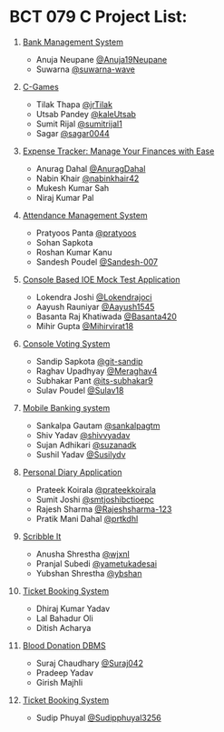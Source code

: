 # BCT 079 C Project List:

1. [Bank Management System](https://github.com/Anuja19Neupane/bank-management-system)
    - Anuja Neupane [@Anuja19Neupane](https://github.com/Anuja19Neupane)
    - Suwarna [@suwarna-wave](https://github.com/suwarna-wave)

2. [C-Games](https://github.com/jrTilak/C-Games)
    - Tilak Thapa [@jrTilak](https://github.com/jrTilak)
    - Utsab Pandey [@kaleUtsab](https://github.com/kaleUtsab)
    - Sumit Rijal [@sumitrijal1](https://github.com/sumitrijal1)
    - Sagar [@sagar0044](https://github.com/sagar0044)

3. [Expense Tracker: Manage Your Finances with Ease](https://github.com/AnuragDahal/c-project)
    - Anurag Dahal [@AnuragDahal](https://github.com/AnuragDahal)
    - Nabin Khair [@nabinkhair42](https://github.com/nabinkhair42)
    - Mukesh Kumar Sah
    - Niraj Kumar Pal

4. [Attendance Management System](https://github.com/pratyoos/ams.in.c)
    - Pratyoos Panta [@pratyoos](https://github.com/pratyoos)
    - Sohan Sapkota
    - Roshan Kumar Kanu
    - Sandesh Poudel [@Sandesh-007](https://github.com/Sandesh-007)

5. [Console Based IOE Mock Test Application](https://github.com/Lokendrajoci/C-final-project-ERC)
    - Lokendra Joshi [@Lokendrajoci](https://github.com/Lokendrajoci)
    - Aayush Rauniyar [@Aayush1545](https://github.com/Aayush1545)
    - Basanta Raj Khatiwada [@Basanta420](https://github.com/Basanta420)
    - Mihir Gupta [@Mihirvirat18](https://github.com/Mihirvirat18)

6. [Console Voting System](https://github.com/dev-sandip/C-Project)
    - Sandip Sapkota [@git-sandip](https://github.com/git-sandip)
    - Raghav Upadhyay [@Meraghav4](https://github.com/Meraghav4)
    - Subhakar Pant [@its-subhakar9](https://github.com/its-subhakar9)
    - Sulav Poudel [@Sulav18](https://github.com/Sulav18)

7. [Mobile Banking system](https://github.com/sankalpagtm/CProject)
    - Sankalpa Gautam [@sankalpagtm](https://github.com/sankalpagtm)
    - Shiv Yadav [@shivvyadav](https://github.com/shivvyadav)
    - Sujan Adhikari [@suzanadk](https://github.com/suzanadk)
    - Sushil Yadav [@Susilydv](https://github.com/Sushilydv)

8. [Personal Diary Application](https://github.com/prateekkoirala/Personal-Diary-Application-With-C)
    - Prateek Koirala [@prateekkoirala](https://github.com/prateekkoirala)
    - Sumit Joshi [@smtjoshibctioepc](https://github.com/smtjoshibctioepc)
    - Rajesh Sharma [@Rajeshsharma-123](https://github.com/Rajeshsharma-123)
    - Pratik Mani Dahal [@prtkdhl](https://github.com/prtkdhl)

9. [Scribble It](https://github.com/yubshan/scribble-it.git)
    - Anusha Shrestha [@wjxnl](https://github.com/wjxnl)
    - Pranjal Subedi [@yametukadesai](https://github.com/yametukadesai)
    - Yubshan Shrestha [@ybshan](https://github.com/yubshan)

10. [Ticket Booking System](https://github.com/logxxxxx/C_programming_1st_semester)
    - Dhiraj Kumar Yadav []()
    - Lal Bahadur Oli []()
    - Ditish Acharya []()

11. [Blood Donation DBMS](https://github.com/Suraj042/C-project/tree/main)
    - Suraj Chaudhary [@Suraj042](https://github.com/Suraj042)
    - Pradeep Yadav
    - Girish Majhli

12. [Ticket Booking System](https://github.com/Sudipphuyal3256/project-c)
    - Sudip Phuyal [@Sudipphuyal3256](https://github.com/Sudipphuyal3256)